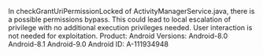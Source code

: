 In checkGrantUriPermissionLocked of ActivityManagerService.java, there is a possible permissions bypass. This could lead to local escalation of privilege with no additional execution privileges needed. User interaction is not needed for exploitation. Product: Android Versions: Android-8.0 Android-8.1 Android-9.0 Android ID: A-111934948